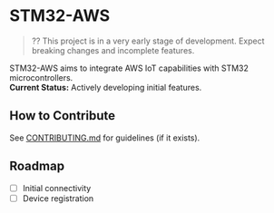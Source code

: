 # STM32-AWS

> ?? This project is in a very early stage of development. Expect breaking changes and incomplete features.

STM32-AWS aims to integrate AWS IoT capabilities with STM32 microcontrollers.  
**Current Status:** Actively developing initial features.

## How to Contribute

See [CONTRIBUTING.md](CONTRIBUTING.md) for guidelines (if it exists).

## Roadmap

- [ ] Initial connectivity
- [ ] Device registration